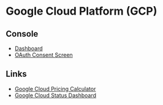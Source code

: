 # Google Cloud Platform (GCP)

<!--
https://app.pluralsight.com/paths/certificate/cloud-architecture-with-google-cloud
https://app.pluralsight.com/library/courses/serverless-data-processing-dataflow-foundations/table-of-contents
https://linkedin.com/learning/google-cloud-platform-gcp-essential-training-for-developers/kicking-off-your-gcp-development
-->

## Console

- [Dashboard](https://console.cloud.google.com/home/dashboard)
- [OAuth Consent Screen](https://console.cloud.google.com/apis/credentials/consent/edit)

## Links

- [Google Cloud Pricing Calculator](https://cloud.google.com/products/calculator)
- [Google Cloud Status Dashboard](https://status.cloud.google.com/)

<!--
Google Compute Engine (GCE)
-->
